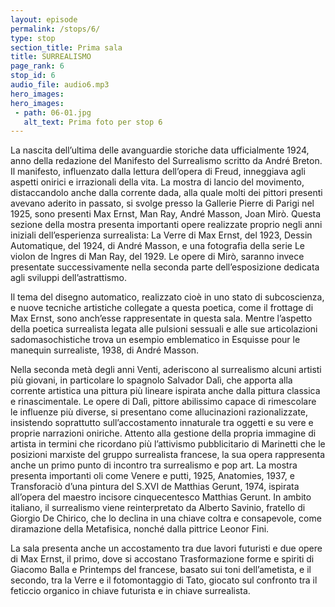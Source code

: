 ```yaml
---
layout: episode
permalink: /stops/6/
type: stop
section_title: Prima sala
title: SURREALISMO
page_rank: 6
stop_id: 6
audio_file: audio6.mp3
hero_images:
hero_images:
 - path: 06-01.jpg
   alt_text: Prima foto per stop 6
---
```


La nascita dell’ultima delle avanguardie storiche data ufficialmente 1924, anno della redazione del Manifesto del Surrealismo scritto da André Breton. Il manifesto, influenzato dalla lettura dell’opera di Freud, inneggiava agli aspetti onirici e irrazionali della vita. La mostra di lancio del movimento, distaccandolo anche dalla corrente dada, alla quale molti dei pittori presenti avevano aderito in passato, si svolge presso la Gallerie Pierre di Parigi nel 1925, sono presenti Max Ernst, Man Ray, André Masson, Joan Mirò. Questa sezione della mostra presenta importanti opere realizzate proprio negli anni iniziali dell’esperienza surrealista: La Verre di Max Ernst, del 1923, Dessin Automatique, del 1924, di André Masson, e una fotografia della serie Le violon de Ingres di Man Ray, del 1929. Le opere di Mirò, saranno invece presentate successivamente nella seconda parte dell’esposizione dedicata agli sviluppi dell’astrattismo.    

Il tema del disegno automatico, realizzato cioè in uno stato di subcoscienza, e nuove tecniche artistiche collegate a questa poetica, come il frottage di Max Ernst, sono anch’esse rappresentate in questa sala. Mentre l’aspetto della poetica surrealista legata alle pulsioni sessuali e alle sue articolazioni sadomasochistiche trova un esempio emblematico in Esquisse pour le manequin surrealiste, 1938, di André Masson. 

Nella seconda metà degli anni Venti, aderiscono al surrealismo alcuni artisti più giovani, in particolare lo spagnolo Salvador Dalì, che apporta alla corrente artistica una pittura più lineare ispirata anche dalla pittura classica e rinascimentale. Le opere di Dalì, pittore abilissimo capace di rimescolare le influenze più diverse, si presentano come allucinazioni razionalizzate, insistendo soprattutto sull’accostamento innaturale tra oggetti e su vere e proprie narrazioni oniriche. Attento alla gestione della propria immagine di artista in termini che ricordano più l’attivismo pubblicitario di Marinetti che le posizioni marxiste del gruppo surrealista francese, la sua opera rappresenta anche un primo punto di incontro tra surrealismo e pop art. La mostra presenta importanti oli come Venere e putti, 1925, Anatomies, 1937, e Transforaciò d’una pintura del S.XVI de Matthias Gerunt, 1974, ispirata all’opera del maestro incisore cinquecentesco Matthias Gerunt. In ambito italiano, il surrealismo viene reinterpretato da Alberto Savinio, fratello di Giorgio De Chirico, che lo declina in una chiave coltra e consapevole, come diramazione della Metafisica, nonché dalla pittrice Leonor Fini. 

La sala presenta anche un accostamento tra due lavori futuristi e due opere di Max Ernst, il primo, dove si accostano Trasformazione forme e spiriti di Giacomo Balla e Printemps del francese, basato sui toni dell’ametista, e il secondo, tra la Verre e il fotomontaggio di Tato, giocato sul confronto tra il feticcio organico in chiave futurista e in chiave surrealista.          

